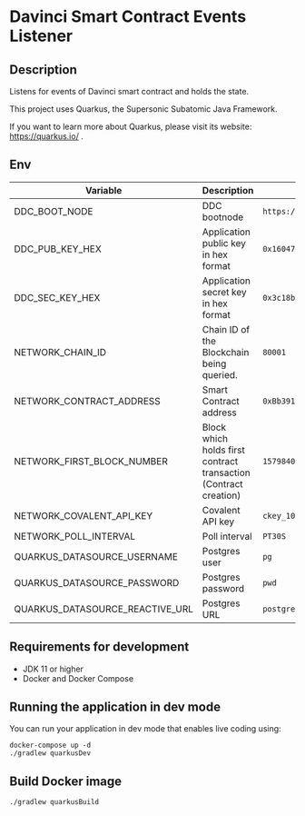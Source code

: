 # Davinci Smart Contract Events Listener

## Description

Listens for events of Davinci smart contract and holds the state.

This project uses Quarkus, the Supersonic Subatomic Java Framework.

If you want to learn more about Quarkus, please visit its website: https://quarkus.io/ .

## Env

|Variable|Description|Default value|
|---|---|---|
|DDC_BOOT_NODE|DDC bootnode|`https://node-0.ddc.dev.cere.network`|
|DDC_PUB_KEY_HEX|Application public key in hex format|`0x16047c8f17b13b15021a1c2be99259fb08dda9bf517746795c6fb5fb3f461178`|
|DDC_SEC_KEY_HEX|Application secret key in hex format|`0x3c18b7b6e1fe67af056e77870c65a019c65a7ed7052d550fcc191ca54d16ca9116047c8f17b13b15021a1c2be99259fb08dda9bf517746795c6fb5fb3f461178`|
|NETWORK_CHAIN_ID|Chain ID of the Blockchain being queried.|`80001`|
|NETWORK_CONTRACT_ADDRESS|Smart Contract address|`0xBb391c59403818A56A4ddb51FeE561c42571aFf4`|
|NETWORK_FIRST_BLOCK_NUMBER|Block which holds first contract transaction (Contract creation)|`15798405`|
|NETWORK_COVALENT_API_KEY|Covalent API key|`ckey_103992e94cd94393beb35d1456d`|
|NETWORK_POLL_INTERVAL|Poll interval|`PT30S`|
|QUARKUS_DATASOURCE_USERNAME|Postgres user|`pg`|
|QUARKUS_DATASOURCE_PASSWORD|Postgres password|`pwd`|
|QUARKUS_DATASOURCE_REACTIVE_URL|Postgres URL|`postgresql://localhost:5432/davinci`|

## Requirements for development

- JDK 11 or higher
- Docker and Docker Compose

## Running the application in dev mode

You can run your application in dev mode that enables live coding using:

```shell
docker-compose up -d
./gradlew quarkusDev
```

## Build Docker image

```shell
./gradlew quarkusBuild
```
